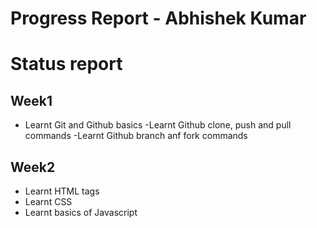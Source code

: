 # Progress Report - Abhishek Kumar
# Status report
## Week1
- Learnt Git and Github basics
-Learnt Github clone, push and pull commands
-Learnt Github branch anf fork commands

## Week2
- Learnt HTML tags
- Learnt CSS
- Learnt basics of Javascript
